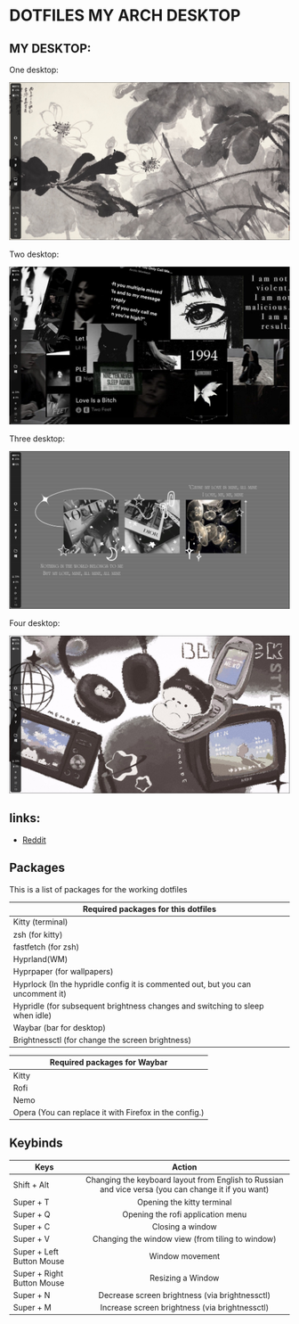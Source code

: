 # DOTFILES MY ARCH DESKTOP

## MY DESKTOP:
One desktop:

![N|Solid](https://raw.githubusercontent.com/gachakoreika/dotfiles_mydesktop/refs/heads/main/2025-06-20-221249_hyprshot.png)

Two desktop:

![N|Solid](https://raw.githubusercontent.com/gachakoreika/dotfiles_mydesktop/refs/heads/main/2025-06-20-221310_hyprshot.png)

Three desktop:

![N|Solid](https://raw.githubusercontent.com/gachakoreika/dotfiles_mydesktop/refs/heads/main/2025-06-20-221321_hyprshot.png)

Four desktop:

![N|Solid](https://raw.githubusercontent.com/gachakoreika/dotfiles_mydesktop/refs/heads/main/2025-06-20-221328_hyprshot.png)


## links:
- [Reddit](https://www.reddit.com/r/arch/comments/1lfahw8/my_arch_linux_desktop_on_hyprland/)

## Packages

This is a list of packages for the working dotfiles

| Required packages for this dotfiles |
| ------ |
| Kitty (terminal) | 
| zsh (for kitty) |
| fastfetch (for zsh) |
| Hyprland(WM) | 
| Hyprpaper (for wallpapers) | 
| Hyprlock (In the hypridle config it is commented out, but you can uncomment it) | 
| Hypridle (for subsequent brightness changes and switching to sleep when idle) |
| Waybar (bar for desktop) |
| Brightnessctl (for change the screen brightness) |

| Required packages for Waybar |
| ------- |
| Kitty |
| Rofi |
| Nemo |
| Opera (You can replace it with Firefox in the config.) |

## Keybinds

| Keys | Action |
| ----- | :-----: |
| Shift + Alt | Changing the keyboard layout from English to Russian and vice versa (you can change it if you want) |
| Super + T | Opening the kitty terminal |
| Super + Q | Opening the rofi application menu |
| Super + C | Closing a window |
| Super + V | Changing the window view (from tiling to window) |
| Super + Left Button Mouse | Window movement |
| Super + Right Button Mouse | Resizing a Window |
| Super + N | Decrease screen brightness (via brightnessctl) |
| Super + M | Increase screen brightness (via brightnessctl) |

